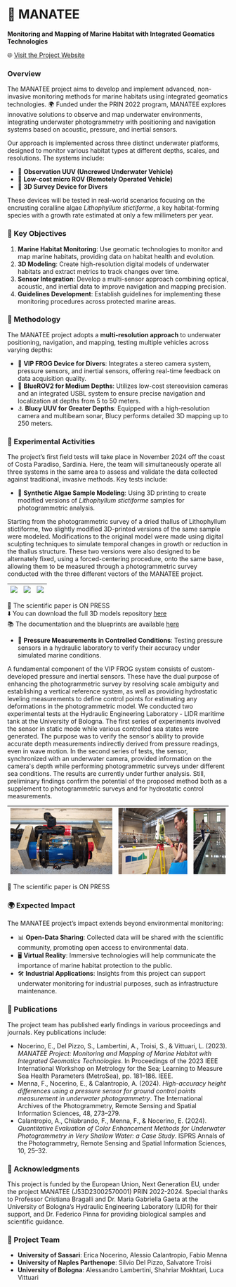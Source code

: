 # 🌊 MANATEE
**Monitoring and Mapping of Marine Habitat with Integrated Geomatics Technologies**

🌐 [Visit the Project Website](https://site.unibo.it/prin-manatee/en/project)

### Overview
The MANATEE project aims to develop and implement advanced, non-invasive monitoring methods for marine habitats using integrated geomatics technologies. 🌍 Funded under the PRIN 2022 program, MANATEE explores innovative solutions to observe and map underwater environments, integrating underwater photogrammetry with positioning and navigation systems based on acoustic, pressure, and inertial sensors. 

Our approach is implemented across three distinct underwater platforms, designed to monitor various habitat types at different depths, scales, and resolutions. The systems include:
- 🐠 **Observation UUV (Uncrewed Underwater Vehicle)**
- 🤿 **Low-cost micro ROV (Remotely Operated Vehicle)**
- 📸 **3D Survey Device for Divers**

These devices will be tested in real-world scenarios focusing on the encrusting coralline algae *Lithophyllum stictiforme*, a key habitat-forming species with a growth rate estimated at only a few millimeters per year.

### 🌟 Key Objectives
1. **Marine Habitat Monitoring**: Use geomatic technologies to monitor and map marine habitats, providing data on habitat health and evolution.
2. **3D Modeling**: Create high-resolution digital models of underwater habitats and extract metrics to track changes over time.
3. **Sensor Integration**: Develop a multi-sensor approach combining optical, acoustic, and inertial data to improve navigation and mapping precision.
4. **Guidelines Development**: Establish guidelines for implementing these monitoring procedures across protected marine areas.

### 🧭 Methodology
The MANATEE project adopts a **multi-resolution approach** to underwater positioning, navigation, and mapping, testing multiple vehicles across varying depths:
- 🤿 **VIP FROG Device for Divers**: Integrates a stereo camera system, pressure sensors, and inertial sensors, offering real-time feedback on data acquisition quality.
- 🔵 **BlueROV2 for Medium Depths**: Utilizes low-cost stereovision cameras and an integrated USBL system to ensure precise navigation and localization at depths from 5 to 50 meters.
- ⚓ **Blucy UUV for Greater Depths**: Equipped with a high-resolution camera and multibeam sonar, Blucy performs detailed 3D mapping up to 250 meters.

### 🧪 Experimental Activities
The project’s first field tests will take place in November 2024 off the coast of Costa Paradiso, Sardinia. Here, the team will simultaneously operate all three systems in the same area to assess and validate the data collected against traditional, invasive methods. Key tests include:
- 🌱 **Synthetic Algae Sample Modeling**: Using 3D printing to create modified versions of *Lithophyllum stictiforme* samples for photogrammetric analysis.

Starting from the photogrammetric survey of a dried thallus of Lithophyllum stictiforme, two slightly modified 3D-printed versions of the same sample were modeled. Modifications to the original model were made using digital sculpting techniques to simulate temporal changes in growth or reduction in the thallus structure. These two versions were also designed to be alternately fixed, using a forced-centering procedure, onto the same base, allowing them to be measured through a photogrammetric survey conducted with the three different vectors of the MANATEE project.

|<img src="http://drive.google.com/uc?export=view&id=1PLbtDtVibe8DZfjyje_jSSGd5eqQiW6C" height="150" />|<img src="http://drive.google.com/uc?export=view&id=1fgmaM4vg1F107yTlAaJS_ajAKVYiFzWs" height="150" />|<img src="http://drive.google.com/uc?export=view&id=1g40N8zYekMGKSrn0Q90128vvXaS7N5_d" height="150" />|
|-|-|-|

📝 The scientific paper is ON PRESS<br>
⬇️ You can download the full 3D models repository [here](https://drive.google.com/drive/folders/1n3eZNBpfJSTMGImgfJD7jDQqQcGaalyA?usp=sharing)<br>
📚 The documentation and the blueprints are available [here](https://drive.google.com/drive/folders/1QSufIgP7oct2hdFOlTY9_waxRuzFx1O1?usp=sharing)

- 📐 **Pressure Measurements in Controlled Conditions**: Testing pressure sensors in a hydraulic laboratory to verify their accuracy under simulated marine conditions.

A fundamental component of the VIP FROG system consists of custom-developed pressure and inertial sensors. These have the dual purpose of enhancing the photogrammetric survey by resolving scale ambiguity and establishing a vertical reference system, as well as providing hydrostatic leveling measurements to define control points for estimating any deformations in the photogrammetric model. We conducted two experimental tests at the Hydraulic Engineering Laboratory - LIDR maritime tank at the University of Bologna. The first series of experiments involved the sensor in static mode while various controlled sea states were generated. The purpose was to verify the sensor's ability to provide accurate depth measurements indirectly derived from pressure readings, even in wave motion. In the second series of tests, the sensor, synchronized with an underwater camera, provided information on the camera's depth while performing photogrammetric surveys under different sea conditions. The results are currently under further analysis. Still, preliminary findings confirm the potential of the proposed method both as a supplement to photogrammetric surveys and for hydrostatic control measurements.

|<img src="https://raw.githubusercontent.com/GEOSS-UNISS/MANATEE/refs/heads/main/Images/Immagine1.png" height="150" />|<img src="https://raw.githubusercontent.com/GEOSS-UNISS/MANATEE/refs/heads/main/Images/Immagine2.png" height="150" />|<img src="https://raw.githubusercontent.com/GEOSS-UNISS/MANATEE/refs/heads/main/Images/Immagine3.png" height="150" />|
|-|-|-|

📝 The scientific paper is ON PRESS

### 🌍 Expected Impact
The MANATEE project’s impact extends beyond environmental monitoring:
- 📊 **Open-Data Sharing**: Collected data will be shared with the scientific community, promoting open access to environmental data.
- 🖥️ **Virtual Reality**: Immersive technologies will help communicate the importance of marine habitat protection to the public.
- 🛠️ **Industrial Applications**: Insights from this project can support underwater monitoring for industrial purposes, such as infrastructure maintenance.

### 📜 Publications
The project team has published early findings in various proceedings and journals. Key publications include:
- Nocerino, E., Del Pizzo, S., Lambertini, A., Troisi, S., & Vittuari, L. (2023). *MANATEE Project: Monitoring and Mapping of Marine Habitat with Integrated Geomatics Technologies*. In Proceedings of the 2023 IEEE International Workshop on Metrology for the Sea; Learning to Measure Sea Health Parameters (MetroSea), pp. 181–186. IEEE.
- Menna, F., Nocerino, E., & Calantropio, A. (2024). *High-accuracy height differences using a pressure sensor for ground control points measurement in underwater photogrammetry*. The International Archives of the Photogrammetry, Remote Sensing and Spatial Information Sciences, 48, 273–279.
- Calantropio, A., Chiabrando, F., Menna, F., & Nocerino, E. (2024). *Quantitative Evaluation of Color Enhancement Methods for Underwater Photogrammetry in Very Shallow Water: a Case Study*. ISPRS Annals of the Photogrammetry, Remote Sensing and Spatial Information Sciences, 10, 25–32.

### 🙏 Acknowledgments
This project is funded by the European Union, Next Generation EU, under the project MANATEE (J53D23002570001) PRIN 2022-2024. Special thanks to Professor Cristiana Bragalli and Dr. Maria Gabriella Gaeta at the University of Bologna’s Hydraulic Engineering Laboratory (LIDR) for their support, and Dr. Federico Pinna for providing biological samples and scientific guidance.

### 👥 Project Team
- **University of Sassari**: Erica Nocerino, Alessio Calantropio, Fabio Menna
- **University of Naples Parthenope**: Silvio Del Pizzo, Salvatore Troisi
- **University of Bologna**: Alessandro Lambertini, Shahriar Mokhtari, Luca Vittuari
